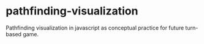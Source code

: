 # pathfinding-visualization
Pathfinding visualization in javascript as conceptual practice for future turn-based game.
